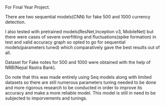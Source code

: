 For Final Year Project.

There are two sequential models(CNN) for fake 500 and 1000 currency detection.

I also tested with pretrained models(ResNet,Inception v3, MobileNet) but there were cases of severe overfitting and fluctuations(spike formation) in test and valid accuracy graph so opted to go for sequential models(parameters tuned) which comparatively gave the best results out of all.

Dataset for Fake notes for 500 and 1000 were obtained with the help of NRB(Nepal Rastra Bank).

Do note that this was made entirely using Seq models along with limited datasets so there are still numerous parameters tuning needed to be done and more rigorous research to be conducted in order to improve its accuracy and make a more reliable model. This model is still in need to be subjected to imporvements and tunings.

